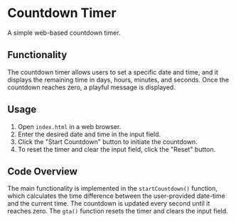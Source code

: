 # Countdown Timer

A simple web-based countdown timer.

## Functionality

The countdown timer allows users to set a specific date and time, and it displays the remaining time in days, hours, minutes, and seconds. Once the countdown reaches zero, a playful message is displayed.

## Usage

1. Open `index.html` in a web browser.
2. Enter the desired date and time in the input field.
3. Click the "Start Countdown" button to initiate the countdown.
4. To reset the timer and clear the input field, click the "Reset" button.

## Code Overview

The main functionality is implemented in the `startCountdown()` function, which calculates the time difference between the user-provided date-time and the current time. The countdown is updated every second until it reaches zero. The `gta()` function resets the timer and clears the input field.



